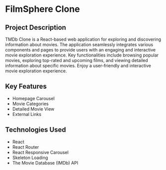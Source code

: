 # FilmSphere Clone

## Project Description

TMDb Clone is a React-based web application for exploring and discovering information about movies. The application seamlessly integrates various components and pages to provide users with an engaging and interactive movie exploration experience. Key functionalities include browsing popular movies, exploring top-rated and upcoming films, and viewing detailed information about specific movies. Enjoy a user-friendly and interactive movie exploration experience.

## Key Features

- Homepage Carousel
- Movie Categories
- Detailed Movie View
- External Links

## Technologies Used

- React
- React Router
- React Responsive Carousel
- Skeleton Loading
- The Movie Database (IMDb) API
